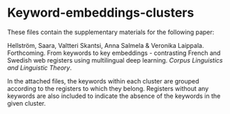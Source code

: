 # Keyword-embeddings-clusters
These files contain the supplementary materials for the following paper:

Hellström, Saara, Valtteri Skantsi, Anna Salmela & Veronika Laippala. Forthcoming. From keywords to key embeddings - contrasting French and Swedish web registers using multilingual deep learning. _Corpus Linguistics and Linguistic Theory_.

In  the attached files, the keywords within each cluster are grouped according to the registers to which they belong. Registers without any keywords are also included to indicate the absence of the keywords in the given cluster. 
